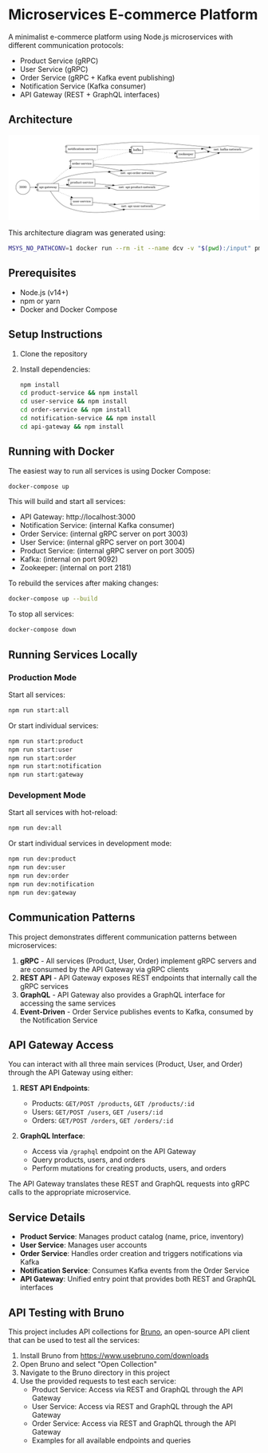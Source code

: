 # Microservices E-commerce Platform

A minimalist e-commerce platform using Node.js microservices with different communication protocols:

- Product Service (gRPC)
- User Service (gRPC)
- Order Service (gRPC + Kafka event publishing)
- Notification Service (Kafka consumer)
- API Gateway (REST + GraphQL interfaces)

## Architecture

![Microservices Architecture](architecture.png)

This architecture diagram was generated using:

```bash
MSYS_NO_PATHCONV=1 docker run --rm -it --name dcv -v "$(pwd):/input" pmsipilot/docker-compose-viz render -m image docker-compose.yml -o architecture.png --no-volumes -r --force
```

## Prerequisites

- Node.js (v14+)
- npm or yarn
- Docker and Docker Compose

## Setup Instructions

1. Clone the repository
2. Install dependencies:

   ```bash
   npm install
   cd product-service && npm install
   cd user-service && npm install
   cd order-service && npm install
   cd notification-service && npm install
   cd api-gateway && npm install
   ```

## Running with Docker

The easiest way to run all services is using Docker Compose:

```bash
docker-compose up
```

This will build and start all services:

- API Gateway: http://localhost:3000
- Notification Service: (internal Kafka consumer)
- Order Service: (internal gRPC server on port 3003)
- User Service: (internal gRPC server on port 3004)
- Product Service: (internal gRPC server on port 3005)
- Kafka: (internal on port 9092)
- Zookeeper: (internal on port 2181)

To rebuild the services after making changes:

```bash
docker-compose up --build
```

To stop all services:

```bash
docker-compose down
```

## Running Services Locally

### Production Mode

Start all services:

```bash
npm run start:all
```

Or start individual services:

```bash
npm run start:product
npm run start:user
npm run start:order
npm run start:notification
npm run start:gateway
```

### Development Mode

Start all services with hot-reload:

```bash
npm run dev:all
```

Or start individual services in development mode:

```bash
npm run dev:product
npm run dev:user
npm run dev:order
npm run dev:notification
npm run dev:gateway
```

## Communication Patterns

This project demonstrates different communication patterns between microservices:

1. **gRPC** - All services (Product, User, Order) implement gRPC servers and are consumed by the API Gateway via gRPC clients
2. **REST API** - API Gateway exposes REST endpoints that internally call the gRPC services
3. **GraphQL** - API Gateway also provides a GraphQL interface for accessing the same services
4. **Event-Driven** - Order Service publishes events to Kafka, consumed by the Notification Service

## API Gateway Access

You can interact with all three main services (Product, User, and Order) through the API Gateway using either:

1. **REST API Endpoints**:

   - Products: `GET/POST /products`, `GET /products/:id`
   - Users: `GET/POST /users`, `GET /users/:id`
   - Orders: `GET/POST /orders`, `GET /orders/:id`

2. **GraphQL Interface**:
   - Access via `/graphql` endpoint on the API Gateway
   - Query products, users, and orders
   - Perform mutations for creating products, users, and orders

The API Gateway translates these REST and GraphQL requests into gRPC calls to the appropriate microservice.

## Service Details

- **Product Service**: Manages product catalog (name, price, inventory)
- **User Service**: Manages user accounts
- **Order Service**: Handles order creation and triggers notifications via Kafka
- **Notification Service**: Consumes Kafka events from the Order Service
- **API Gateway**: Unified entry point that provides both REST and GraphQL interfaces

## API Testing with Bruno

This project includes API collections for [Bruno](https://www.usebruno.com/), an open-source API client that can be used to test all the services:

1. Install Bruno from https://www.usebruno.com/downloads
2. Open Bruno and select "Open Collection"
3. Navigate to the Bruno directory in this project
4. Use the provided requests to test each service:
   - Product Service: Access via REST and GraphQL through the API Gateway
   - User Service: Access via REST and GraphQL through the API Gateway
   - Order Service: Access via REST and GraphQL through the API Gateway
   - Examples for all available endpoints and queries
